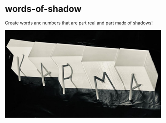 # words-of-shadow
Create words and numbers that are part real and part made of shadows!

![words of shadow - karma](https://github.com/hannak24/words-of-shadow/blob/main/karma.jpg?raw=true)
